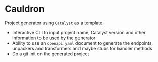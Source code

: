 # Cauldron

Project generator using `Catalyst` as a template.

- Interactive CLI to input project name, Catalyst version and other information to be used by the generator
- Ability to use an `openapi.yaml` document to generate the endpoints, unpackers and transformers and maybe stubs for handler methods
- Do a git init on the generated project